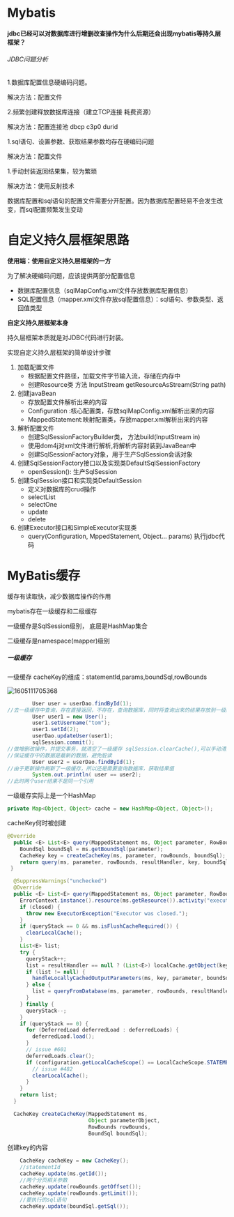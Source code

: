 # Mybatis

#### jdbc已经可以对数据库进行增删改查操作为什么后期还会出现mybatis等持久层框架？

###### JDBC问题分析

1.数据库配置信息硬编码问题。

解决方法：配置文件

2.频繁创建释放数据库连接（建立TCP连接 耗费资源）

解决方法：配置连接池 dbcp c3p0 durid



1.sql语句、设置参数、获取结果参数均存在硬编码问题

解决方法：配置文件



1.手动封装返回结果集，较为繁琐

解决方法：使用反射技术



数据库配置和sql语句的配置文件需要分开配置。因为数据库配置轻易不会发生改变，而sql配置频繁发生变动



# 自定义持久层框架思路

**使用端：使用自定义持久层框架的一方**

为了解决硬编码问题，应该提供两部分配置信息

- 数据库配置信息（sqlMapConfig.xml文件存放数据库配置信息）
- SQL配置信息（mapper.xml文件存放sql配置信息）：sql语句、参数类型、返回值类型

**自定义持久层框架本身**

持久层框架本质就是对JDBC代码进行封装。

实现自定义持久层框架的简单设计步骤

1. 加载配置文件
   - 根据配置文件路径，加载文件字节输入流，存储在内存中
   - 创建Resource类 方法 InputStream getResourceAsStream(String path)
2. 创建javaBean
   - 存放配置文件解析出来的内容
   - Configuration :核心配置类，存放sqlMapConfig.xml解析出来的内容
   - MappedStatement:映射配置类，存放mapper.xml解析出来的内容
3. 解析配置文件
   - 创建SqlSessionFactoryBuilder类， 方法build(InputStream in)
   - 使用dom4j对xml文件进行解析,将解析内容封装到JavaBean中
   - 创建SqlSessionFactory对象，用于生产SqlSession会话对象
4. 创建SqlSessionFactory接口以及实现类DefaultSqlSessionFactory
   - openSession(): 生产SqlSession
5. 创建SqlSession接口和实现类DefaultSession
   - 定义对数据库的crud操作
   - selectList
   - selectOne
   - update
   - delete
6. 创建Executor接口和SimpleExecutor实现类
   - query(Configuration, MppedStatement, Object... params) 执行jdbc代码















# MyBatis缓存

缓存有读取快，减少数据库操作的作用

mybatis存在一级缓存和二级缓存

一级缓存是SqlSession级别， 底层是HashMap集合

二级缓存是namespace(mapper)级别



##### 一级缓存

一级缓存 cacheKey的组成：statementId,params,boundSql,rowBounds

![1605111705368](C:\Users\86155\Desktop\学习课件\第一阶段\模块一\images\1605111705368.png)

```java
		User user = userDao.findById(1);
//去一级缓存中查询，存在直接返回，不存在，查询数据库，同时将查询出来的结果存放到一级缓存中
        User user1 = new User();
        user1.setUsername("tom");
        user1.setId(2);
        userDao.updateUser(user1);
		sqlSession.commit();
//做增删改操作，并提交事务，就清空了一级缓存 sqlSession.clearCache(),可以手动清空缓存
//保证缓存中的数据是最新的数据，避免脏读
        User user2 = userDao.findById(1);
//由于更新操作刷新了一级缓存，所以还是需要查询数据库，获取结果值
        System.out.println( user == user2);
//此时两个user结果不是同一个引用
```

一级缓存实际上是一个HashMap

```java
private Map<Object, Object> cache = new HashMap<Object, Object>();
```

cacheKey何时被创建

```java
@Override
  public <E> List<E> query(MappedStatement ms, Object parameter, RowBounds rowBounds, ResultHandler resultHandler) throws SQLException {
    BoundSql boundSql = ms.getBoundSql(parameter);
    CacheKey key = createCacheKey(ms, parameter, rowBounds, boundSql);
    return query(ms, parameter, rowBounds, resultHandler, key, boundSql);
 }

  @SuppressWarnings("unchecked")
  @Override
  public <E> List<E> query(MappedStatement ms, Object parameter, RowBounds rowBounds, ResultHandler resultHandler, CacheKey key, BoundSql boundSql) throws SQLException {
    ErrorContext.instance().resource(ms.getResource()).activity("executing a query").object(ms.getId());
    if (closed) {
      throw new ExecutorException("Executor was closed.");
    }
    if (queryStack == 0 && ms.isFlushCacheRequired()) {
      clearLocalCache();
    }
    List<E> list;
    try {
      queryStack++;
      list = resultHandler == null ? (List<E>) localCache.getObject(key) : null;
      if (list != null) {
        handleLocallyCachedOutputParameters(ms, key, parameter, boundSql);
      } else {
        list = queryFromDatabase(ms, parameter, rowBounds, resultHandler, key, boundSql);
      }
    } finally {
      queryStack--;
    }
    if (queryStack == 0) {
      for (DeferredLoad deferredLoad : deferredLoads) {
        deferredLoad.load();
      }
      // issue #601
      deferredLoads.clear();
      if (configuration.getLocalCacheScope() == LocalCacheScope.STATEMENT) {
        // issue #482
        clearLocalCache();
      }
    }
    return list;
  }
```



```java
  CacheKey createCacheKey(MappedStatement ms,
                          Object parameterObject,
                          RowBounds rowBounds,
                          BoundSql boundSql);
```

创建key的内容

```java
	CacheKey cacheKey = new CacheKey();
	//statementId
    cacheKey.update(ms.getId());
	//两个分页相关参数
    cacheKey.update(rowBounds.getOffset());
    cacheKey.update(rowBounds.getLimit());
	//要执行的sql语句
    cacheKey.update(boundSql.getSql());
```

